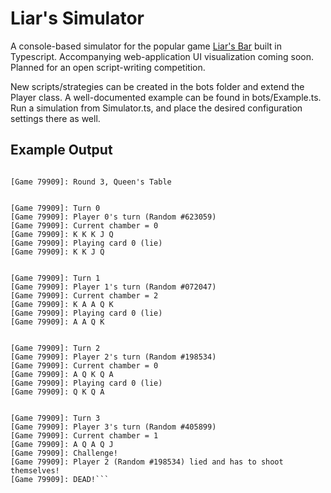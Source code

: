# Liar's Simulator

A console-based simulator for the popular game [Liar's Bar](https://store.steampowered.com/app/3097560/Liars_Bar/) built in Typescript. Accompanying web-application UI visualization coming soon. Planned for an open script-writing competition.

New scripts/strategies can be created in the bots folder and extend the Player class. A well-documented example can be found in bots/Example.ts. Run a simulation from Simulator.ts, and place the desired configuration settings there as well.

## Example Output

````~~~~~~~~~~~~~~~~~~~~~~~~~~~~~~

[Game 79909]: Round 3, Queen's Table


[Game 79909]: Turn 0
[Game 79909]: Player 0's turn (Random #623059)
[Game 79909]: Current chamber = 0
[Game 79909]: K K K J Q
[Game 79909]: Playing card 0 (lie)
[Game 79909]: K K J Q


[Game 79909]: Turn 1
[Game 79909]: Player 1's turn (Random #072047)
[Game 79909]: Current chamber = 2
[Game 79909]: K A A Q K
[Game 79909]: Playing card 0 (lie)
[Game 79909]: A A Q K


[Game 79909]: Turn 2
[Game 79909]: Player 2's turn (Random #198534)
[Game 79909]: Current chamber = 0
[Game 79909]: A Q K Q A
[Game 79909]: Playing card 0 (lie)
[Game 79909]: Q K Q A


[Game 79909]: Turn 3
[Game 79909]: Player 3's turn (Random #405899)
[Game 79909]: Current chamber = 1
[Game 79909]: A Q A Q J
[Game 79909]: Challenge!
[Game 79909]: Player 2 (Random #198534) lied and has to shoot themselves!
[Game 79909]: DEAD!```
````
